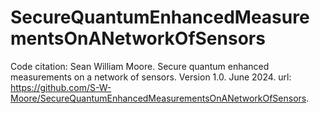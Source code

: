 # SecureQuantumEnhancedMeasurementsOnANetworkOfSensors

Code citation:
Sean William Moore. Secure quantum enhanced measurements on a network of sensors. Version 1.0. June 2024. url: https://github.com/S-W-Moore/SecureQuantumEnhancedMeasurementsOnANetworkOfSensors.
